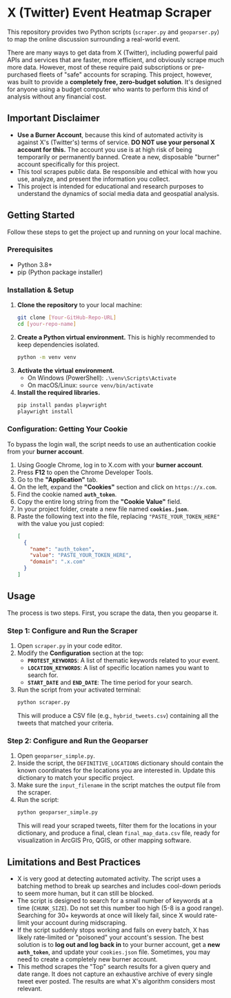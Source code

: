 # X (Twitter) Event Heatmap Scraper

This repository provides two Python scripts (`scraper.py` and `geoparser.py`) to map the online discussion surrounding a real-world event.

There are many ways to get data from X (Twitter), including powerful paid APIs and services that are faster, more efficient, and obviously scrape much more data. However, most of these require paid subscriptions or pre-purchased fleets of "safe" accounts for scraping. This project, however, was built to provide a **completely free, zero-budget solution**. It's designed for anyone using a budget computer who wants to perform this kind of analysis without any financial cost.

## Important Disclaimer

  * **Use a Burner Account**, because this kind of automated activity is against X's (Twitter's) terms of service. **DO NOT use your personal X account for this.** The account you use is at high risk of being temporarily or permanently banned. Create a new, disposable "burner" account specifically for this project.
  * This tool scrapes public data. Be responsible and ethical with how you use, analyze, and present the information you collect.
  * This project is intended for educational and research purposes to understand the dynamics of social media data and geospatial analysis.

## Getting Started

Follow these steps to get the project up and running on your local machine.

### Prerequisites

  * Python 3.8+
  * pip (Python package installer)

### Installation & Setup

1.  **Clone the repository** to your local machine:
    ```sh
    git clone [Your-GitHub-Repo-URL]
    cd [your-repo-name]
    ```
2.  **Create a Python virtual environment.** This is highly recommended to keep dependencies isolated.
    ```sh
    python -m venv venv
    ```
3.  **Activate the virtual environment.**
      * On Windows (PowerShell): `.\venv\Scripts\Activate`
      * On macOS/Linux: `source venv/bin/activate`
4.  **Install the required libraries.**
    ```sh
    pip install pandas playwright
    playwright install
    ```

### Configuration: Getting Your Cookie

To bypass the login wall, the script needs to use an authentication cookie from your **burner account**.

1.  Using Google Chrome, log in to X.com with your **burner account**.
2.  Press **F12** to open the Chrome Developer Tools.
3.  Go to the **"Application"** tab.
4.  On the left, expand the **"Cookies"** section and click on `https://x.com`.
5.  Find the cookie named **`auth_token`**.
6.  Copy the entire long string from the **"Cookie Value"** field.
7.  In your project folder, create a new file named **`cookies.json`**.
8.  Paste the following text into the file, replacing `"PASTE_YOUR_TOKEN_HERE"` with the value you just copied:
    ```json
    [
      {
        "name": "auth_token",
        "value": "PASTE_YOUR_TOKEN_HERE",
        "domain": ".x.com"
      }
    ]
    ```

## Usage

The process is two steps. First, you scrape the data, then you geoparse it.

### Step 1: Configure and Run the Scraper

1.  Open `scraper.py` in your code editor.
2.  Modify the **Configuration** section at the top:
      * **`PROTEST_KEYWORDS`**: A list of thematic keywords related to your event.
      * **`LOCATION_KEYWORDS`**: A list of specific location names you want to search for.
      * **`START_DATE`** and **`END_DATE`**: The time period for your search.
3.  Run the script from your activated terminal:
    ```sh
    python scraper.py
    ```
    This will produce a CSV file (e.g., `hybrid_tweets.csv`) containing all the tweets that matched your criteria.

### Step 2: Configure and Run the Geoparser

1.  Open `geoparser_simple.py`.
2.  Inside the script, the `DEFINITIVE_LOCATIONS` dictionary should contain the known coordinates for the locations you are interested in. Update this dictionary to match your specific project.
3.  Make sure the `input_filename` in the script matches the output file from the scraper.
4.  Run the script:
    ```sh
    python geoparser_simple.py
    ```
    This will read your scraped tweets, filter them for the locations in your dictionary, and produce a final, clean `final_map_data.csv` file, ready for visualization in ArcGIS Pro, QGIS, or other mapping software.

## Limitations and Best Practices

  * X is very good at detecting automated activity. The script uses a batching method to break up searches and includes cool-down periods to seem more human, but it can still be blocked.
  * The script is designed to search for a small number of keywords at a time (`CHUNK_SIZE`). Do not set this number too high (5-8 is a good range). Searching for 30+ keywords at once will likely fail, since X would rate-limit your account during midscraping.
  * If the script suddenly stops working and fails on every batch, X has likely rate-limited or "poisoned" your account's session. The best solution is to **log out and log back in** to your burner account, get a **new `auth_token`**, and update your `cookies.json` file. Sometimes, you may need to create a completely new burner account.
  * This method scrapes the "Top" search results for a given query and date range. It does not capture an exhaustive archive of every single tweet ever posted. The results are what X's algorithm considers most relevant.

